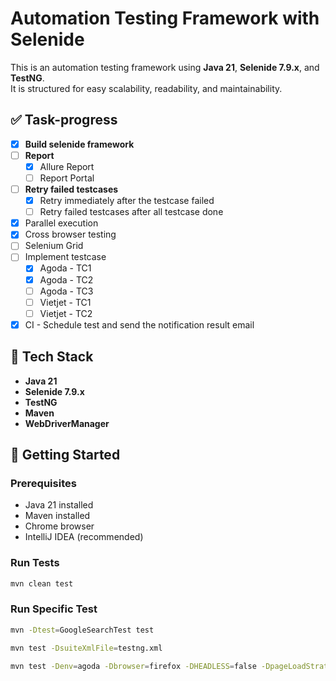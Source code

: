 # Automation Testing Framework with Selenide

This is an automation testing framework using **Java 21**, **Selenide 7.9.x**, and **TestNG**.  
It is structured for easy scalability, readability, and maintainability.

## ✅ Task-progress

- [x] **Build selenide framework**
- [ ] **Report**
    - [x] Allure Report
    - [ ] Report Portal
- [ ] **Retry failed testcases**
    - [x] Retry immediately after the testcase failed
    - [ ] Retry failed testcases after all testcase done
- [x] Parallel execution
- [x] Cross browser testing
- [ ] Selenium Grid
- [ ] Implement testcase
    - [x] Agoda - TC1
    - [x] Agoda - TC2
    - [ ] Agoda - TC3
    - [ ] Vietjet - TC1
    - [ ] Vietjet - TC2
- [x] CI - Schedule test and send the notification result email

## 🧰 Tech Stack

- **Java 21**
- **Selenide 7.9.x**
- **TestNG**
- **Maven**
- **WebDriverManager**

## 🚀 Getting Started

### Prerequisites

- Java 21 installed
- Maven installed
- Chrome browser
- IntelliJ IDEA (recommended)

### Run Tests

```bash
mvn clean test
```

### Run Specific Test

```bash
mvn -Dtest=GoogleSearchTest test
```

```bash
mvn test -DsuiteXmlFile=testng.xml
```

```bash
mvn test -Denv=agoda -Dbrowser=firefox -DHEADLESS=false -DpageLoadStrategy=eager 

```